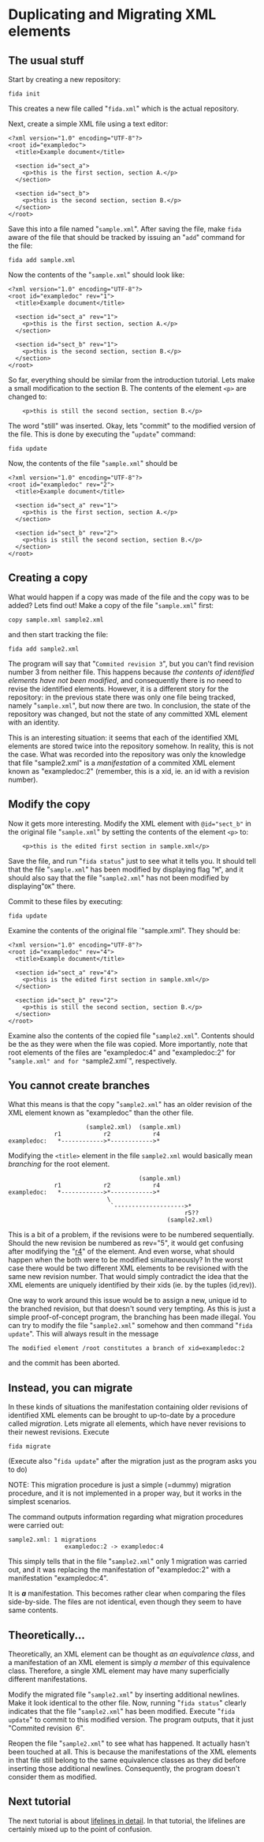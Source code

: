# Duplicating and Migrating XML elements #

## The usual stuff ##

Start by creating a new repository:
```
fida init
```

This creates a new file called "`fida.xml`" which is the actual repository.

Next, create a simple XML file using a text editor:
```
<?xml version="1.0" encoding="UTF-8"?>
<root id="exampledoc">
  <title>Example document</title>
    
  <section id="sect_a">
    <p>this is the first section, section A.</p>
  </section>
    
  <section id="sect_b">
    <p>this is the second section, section B.</p>
  </section>
</root>
```

Save this into a file named "`sample.xml`". After saving the file, make
`fida` aware of the file that should be tracked by issuing an "`add`"
command for the file:
```
fida add sample.xml
```

Now the contents of the "`sample.xml`" should look like:
```
<?xml version="1.0" encoding="UTF-8"?>
<root id="exampledoc" rev="1">
  <title>Example document</title>
    
  <section id="sect_a" rev="1">
    <p>this is the first section, section A.</p>
  </section>
    
  <section id="sect_b" rev="1">
    <p>this is the second section, section B.</p>
  </section>
</root>
```

So far, everything should be similar from the introduction tutorial.
Lets make a small modification to the section B. The contents of
the element `<p>` are changed to:
```
    <p>this is still the second section, section B.</p>
```

The word "still" was inserted. Okay, lets "commit" to the modified
version of the file. This is done by executing the "`update`" command:
```
fida update
```

Now, the contents of the file "`sample.xml`" should be
```
<?xml version="1.0" encoding="UTF-8"?>
<root id="exampledoc" rev="2">
  <title>Example document</title>
    
  <section id="sect_a" rev="1">
    <p>this is the first section, section A.</p>
  </section>
    
  <section id="sect_b" rev="2">
    <p>this is still the second section, section B.</p>
  </section>
</root>
```

## Creating a copy ##

What would happen if a copy was made of the file and the copy
was to be added? Lets find out! Make a copy of the file "`sample.xml`"
first:
```
copy sample.xml sample2.xml
```

and then start tracking the file:
```
fida add sample2.xml
```

The program will say that "`Commited revision 3`", but you can't find
revision number 3 from neither file. This happens because _the contents
of identified elements have not been modified_, and consequently there
is no need to revise the identified elements. However, it is a different
story for the repository: in the previous state there was only one file
being tracked, namely "`sample.xml`", but now there are two. In conclusion,
the state of the repository was changed, but not the state of any
committed XML element with an identity.

This is an interesting situation: it seems that each of the identified
XML elements are stored twice into the repository somehow. In reality,
this is not the case. What was recorded into the repository was
only the knowledge that file "sample2.xml" is a _manifestation_ of
a commited XML element known as "exampledoc:2" (remember, this is a xid,
ie. an id with a revision number).

## Modify the copy ##

Now it gets more interesting. Modify the XML element with `@id="sect_b"`
in the original file "`sample.xml`" by setting the contents of
the element `<p>` to:
```
    <p>this is the edited first section in sample.xml</p>
```

Save the file, and run "`fida status`" just to see what it tells you.
It should tell that the file "`sample.xml`" has been modified by
displaying flag "`M`", and it should also say that the file "`sample2.xml`"
has not been modified by displaying"`OK`" there.

Commit to these files by executing:
```
fida update
```

Examine the contents of the original file `"sample.xml". They should be:
```
<?xml version="1.0" encoding="UTF-8"?>
<root id="exampledoc" rev="4">
  <title>Example document</title>
    
  <section id="sect_a" rev="4">
    <p>this is the edited first section in sample.xml</p>
  </section>
    
  <section id="sect_b" rev="2">
    <p>this is still the second section, section B.</p>
  </section>
</root>
```

Examine also the contents of the copied file "`sample2.xml`". Contents
should be the as they were when the file was copied. More importantly,
note that root elements of the files are "exampledoc:4" and "exampledoc:2"
for "`sample.xml" and for "`sample2.xml`", respectively.

## You cannot create branches ##

What this means is that the copy "`sample2.xml`" has an older revision
of the XML element known as "exampledoc" than the other file.

```
                      (sample2.xml)  (sample.xml)
             r1            r2            r4
exampledoc:   *------------>*------------>*
```

Modifying the `<title>` element in the file `sample2.xml` would
basically mean _branching_ for the root element.

```
                                     (sample.xml)
             r1            r2            r4
exampledoc:   *------------>*------------>*
                            \
                             `-------------------->*
                                                  r5??
                                             (sample2.xml)
```

This is a bit of a problem, if the revisions were to be numbered
sequentially. Should the new revision be numbered as rev="5",
it would get confusing after modifying the "[r4](https://code.google.com/p/xml-snippets/source/detail?r=4)" of the element.
And even worse, what should happen when the both were to be modified
simultaneously? In the worst case there would be two different
XML elements to be revisioned with the same new revision number.
That would simply contradict the idea that the XML elements are
uniquely identified by their xids (ie. by the tuples (id,rev)).

One way to work around this issue would be to assign a new, unique id
to the branched revision, but that doesn't sound very tempting.
As this is just a simple proof-of-concept program, the branching
has been made illegal. You can try to modify the file "`sample2.xml`"
somehow and then command "`fida update`". This will always result
in the message
```
The modified element /root constitutes a branch of xid=exampledoc:2
```

and the commit has been aborted.

## Instead, you can migrate ##

In these kinds of situations the manifestation containing older
revisions of identified XML elements can be brought to up-to-date
by a procedure called _migration_. Lets migrate all elements,
which have never revisions to their newest revisions. Execute
```
fida migrate
```

(Execute also "`fida update`" after the migration just
as the program asks you to do)

NOTE: This migration procedure is just a simple (=dummy) migration
procedure, and it is not implemented in a proper way, but it works
in the simplest scenarios.

The command outputs information regarding what migration procedures
were carried out:
```
sample2.xml: 1 migrations
                exampledoc:2 -> exampledoc:4
```

This simply tells that in the file "`sample2.xml`" only 1 migration
was carried out, and it was replacing the manifestation of "exampledoc:2"
with a manifestation "exampledoc:4".

It is _**a**_ manifestation. This becomes rather clear when comparing
the files side-by-side. The files are not identical, even though they
seem to have same contents.

## Theoretically... ##

Theoretically, an XML element can be thought as _an equivalence class_,
and a manifestation of an XML element is simply _a member_ of this
equivalence class. Therefore, a single XML element may have many
superficially different manifestations.

Modify the migrated file "`sample2.xml`" by inserting additional
newlines. Make it look identical to the other file. Now, running
"`fida status`" clearly indicates that the file "`sample2.xml`" has
been modified. Execute "`fida update`" to commit to this modified
version. The program outputs, that it just "Commited revision` `6".

Reopen the file "`sample2.xml`" to see what has happened. It actually
hasn't been touched at all. This is because the manifestations of
the XML elements in that file still belong to the same equivalence
classes as they did before inserting those additional newlines.
Consequently, the program doesn't consider them as modified.

## Next tutorial ##

The next tutorial is about [lifelines in detail](LifelinesTutorial.md). In that tutorial, the lifelines are certainly mixed up to the point of confusion.